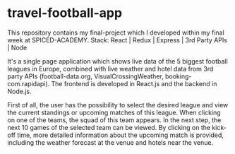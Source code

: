 # travel-football-app
This repository contains my final-project which I developed within my final week at SPICED-ACADEMY.
Stack: React | Redux | Express | 3rd Party APIs | Node

It's a single page application which shows live data of the 5 biggest football leagues in Europe, combined with live weather and hotel data from 3rd party APIs (football-data.org, VisualCrossingWeather, booking-com.rapidapi).
The frontend is developed in React.js and the backend in Node.js.

First of all, the user has the possibility to select the desired league and view the current standings or upcoming matches of this league. When clicking on one of the teams, the squad of this team appears. In the next step, the next 10 games of the selected team can be viewed. By clicking on the kick-off time, more detailed information about the upcoming match is provided, including the weather forecast at the venue and hotels near the venue.
